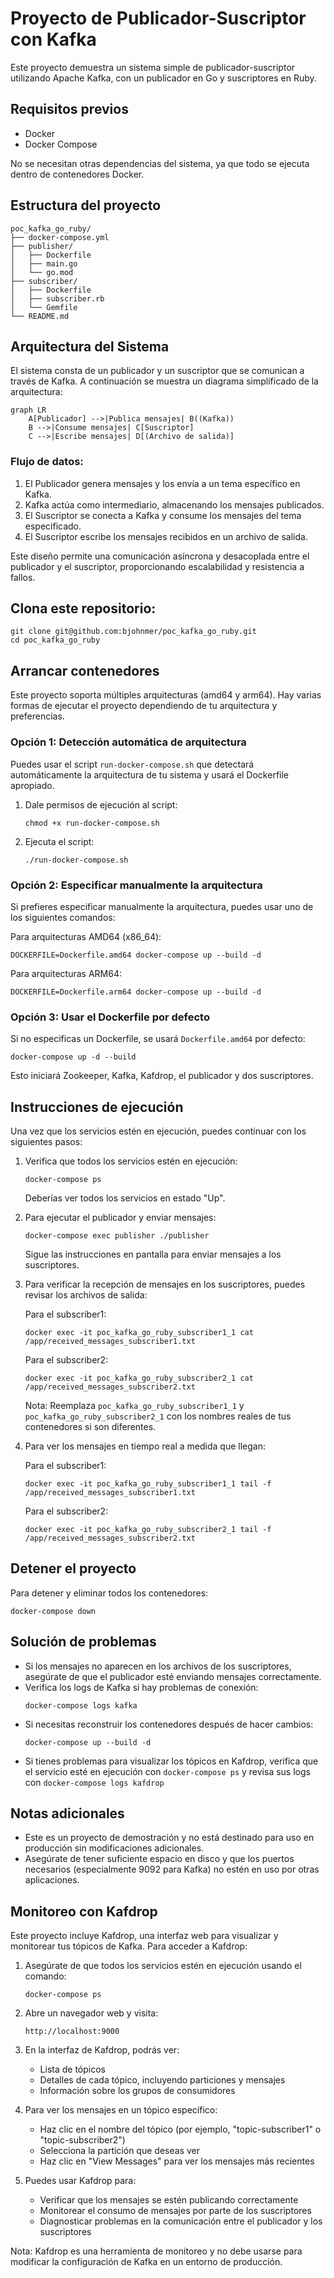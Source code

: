 # Proyecto de Publicador-Suscriptor con Kafka

Este proyecto demuestra un sistema simple de publicador-suscriptor utilizando Apache Kafka, con un publicador en Go y suscriptores en Ruby.

## Requisitos previos

- Docker
- Docker Compose

No se necesitan otras dependencias del sistema, ya que todo se ejecuta dentro de contenedores Docker.

## Estructura del proyecto

```
poc_kafka_go_ruby/
├── docker-compose.yml
├── publisher/
│   ├── Dockerfile
│   ├── main.go
│   └── go.mod
├── subscriber/
│   ├── Dockerfile
│   ├── subscriber.rb
│   └── Gemfile
└── README.md
```

## Arquitectura del Sistema

El sistema consta de un publicador y un suscriptor que se comunican a través de Kafka. A continuación se muestra un diagrama simplificado de la arquitectura:

```mermaid
graph LR
    A[Publicador] -->|Publica mensajes| B((Kafka))
    B -->|Consume mensajes| C[Suscriptor]
    C -->|Escribe mensajes| D[(Archivo de salida)]
```

### Flujo de datos:

1. El Publicador genera mensajes y los envía a un tema específico en Kafka.
2. Kafka actúa como intermediario, almacenando los mensajes publicados.
3. El Suscriptor se conecta a Kafka y consume los mensajes del tema especificado.
4. El Suscriptor escribe los mensajes recibidos en un archivo de salida.

Este diseño permite una comunicación asíncrona y desacoplada entre el publicador y el suscriptor, proporcionando escalabilidad y resistencia a fallos.

## Clona este repositorio:
```
git clone git@github.com:bjohnmer/poc_kafka_go_ruby.git
cd poc_kafka_go_ruby
```

## Arrancar contenedores

Este proyecto soporta múltiples arquitecturas (amd64 y arm64). Hay varias formas de ejecutar el proyecto dependiendo de tu arquitectura y preferencias.

### Opción 1: Detección automática de arquitectura

Puedes usar el script `run-docker-compose.sh` que detectará automáticamente la arquitectura de tu sistema y usará el Dockerfile apropiado.

1. Dale permisos de ejecución al script:
   ```
   chmod +x run-docker-compose.sh
   ```

2. Ejecuta el script:
   ```
   ./run-docker-compose.sh
   ```

### Opción 2: Especificar manualmente la arquitectura

Si prefieres especificar manualmente la arquitectura, puedes usar uno de los siguientes comandos:

Para arquitecturas AMD64 (x86_64):
```
DOCKERFILE=Dockerfile.amd64 docker-compose up --build -d
```

Para arquitecturas ARM64:
```
DOCKERFILE=Dockerfile.arm64 docker-compose up --build -d
```

### Opción 3: Usar el Dockerfile por defecto

Si no especificas un Dockerfile, se usará `Dockerfile.amd64` por defecto:

```
docker-compose up -d --build
```

Esto iniciará Zookeeper, Kafka, Kafdrop, el publicador y dos suscriptores.

## Instrucciones de ejecución

Una vez que los servicios estén en ejecución, puedes continuar con los siguientes pasos:

1. Verifica que todos los servicios estén en ejecución:
   ```
   docker-compose ps
   ```

   Deberías ver todos los servicios en estado "Up".

2. Para ejecutar el publicador y enviar mensajes:
   ```
   docker-compose exec publisher ./publisher
   ```

   Sigue las instrucciones en pantalla para enviar mensajes a los suscriptores.

3. Para verificar la recepción de mensajes en los suscriptores, puedes revisar los archivos de salida:

   Para el subscriber1:
   ```
   docker exec -it poc_kafka_go_ruby_subscriber1_1 cat /app/received_messages_subscriber1.txt
   ```

   Para el subscriber2:
   ```
   docker exec -it poc_kafka_go_ruby_subscriber2_1 cat /app/received_messages_subscriber2.txt
   ```

   Nota: Reemplaza `poc_kafka_go_ruby_subscriber1_1` y `poc_kafka_go_ruby_subscriber2_1` con los nombres reales de tus contenedores si son diferentes.

4. Para ver los mensajes en tiempo real a medida que llegan:

   Para el subscriber1:
   ```
   docker exec -it poc_kafka_go_ruby_subscriber1_1 tail -f /app/received_messages_subscriber1.txt
   ```

   Para el subscriber2:
   ```
   docker exec -it poc_kafka_go_ruby_subscriber2_1 tail -f /app/received_messages_subscriber2.txt
   ```

## Detener el proyecto

Para detener y eliminar todos los contenedores:
```
docker-compose down
```

## Solución de problemas

- Si los mensajes no aparecen en los archivos de los suscriptores, asegúrate de que el publicador esté enviando mensajes correctamente.
- Verifica los logs de Kafka si hay problemas de conexión:
  ```
  docker-compose logs kafka
  ```
- Si necesitas reconstruir los contenedores después de hacer cambios:
  ```
  docker-compose up --build -d
  ```
- Si tienes problemas para visualizar los tópicos en Kafdrop, verifica que el servicio esté en ejecución con `docker-compose ps` y revisa sus logs con `docker-compose logs kafdrop`

## Notas adicionales

- Este es un proyecto de demostración y no está destinado para uso en producción sin modificaciones adicionales.
- Asegúrate de tener suficiente espacio en disco y que los puertos necesarios (especialmente 9092 para Kafka) no estén en uso por otras aplicaciones.

## Monitoreo con Kafdrop

Este proyecto incluye Kafdrop, una interfaz web para visualizar y monitorear tus tópicos de Kafka. Para acceder a Kafdrop:

1. Asegúrate de que todos los servicios estén en ejecución usando el comando:
   ```
   docker-compose ps
   ```

2. Abre un navegador web y visita:
   ```
   http://localhost:9000
   ```

3. En la interfaz de Kafdrop, podrás ver:
   - Lista de tópicos
   - Detalles de cada tópico, incluyendo particiones y mensajes
   - Información sobre los grupos de consumidores

4. Para ver los mensajes en un tópico específico:
   - Haz clic en el nombre del tópico (por ejemplo, "topic-subscriber1" o "topic-subscriber2")
   - Selecciona la partición que deseas ver
   - Haz clic en "View Messages" para ver los mensajes más recientes

5. Puedes usar Kafdrop para:
   - Verificar que los mensajes se estén publicando correctamente
   - Monitorear el consumo de mensajes por parte de los suscriptores
   - Diagnosticar problemas en la comunicación entre el publicador y los suscriptores

Nota: Kafdrop es una herramienta de monitoreo y no debe usarse para modificar la configuración de Kafka en un entorno de producción.
